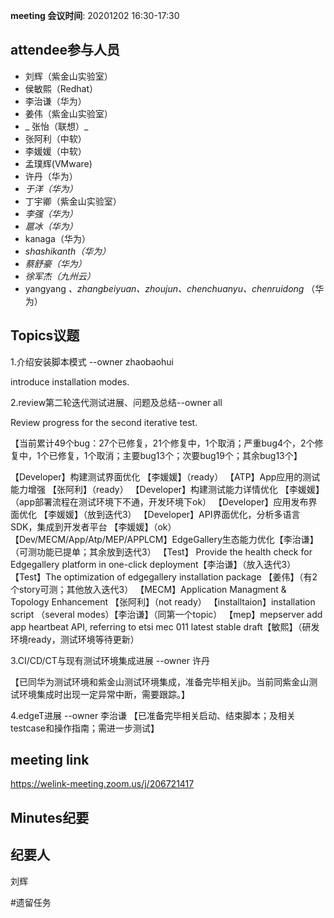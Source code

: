 **meeting 会议时间**: 20201202 16:30-17:30

## attendee参与人员
- 刘辉（紫金山实验室）
- 侯敏熙（Redhat）
- 李治谦（华为）
- 姜伟（紫金山实验室）
- _ 张怡（联想）_ 
- 张阿利（中软）
- 李媛媛（中软）
- 孟璞辉(VMware) 
- 许丹（华为）
-  _于洋（华为）_  
- 丁宇卿（紫金山实验室）
-  _李强（华为）_ 
-  _扈冰（华为）_ 
-  kanaga（华为） 
-  _shashikanth（华为）_ 
-  _蔡舒豪（华为）_ 
-  _徐军杰（九州云）_ 
- yangyang _、zhangbeiyuan、zhoujun、chenchuanyu、chenruidong_ （华为）

## Topics议题

1.介绍安装脚本模式 --owner zhaobaohui

introduce installation modes.

2.review第二轮迭代测试进展、问题及总结--owner all

Review progress for the second iterative test.

【当前累计49个bug：27个已修复，21个修复中，1个取消；严重bug4个，2个修复中，1个已修复，1个取消；主要bug13个；次要bug19个；其余bug13个】

【Developer】构建测试界面优化 【李媛媛】（ready）
【ATP】App应用的测试能力增强 【张阿利】（ready）
【Developer】构建测试能力详情优化 【李媛媛】（app部署流程在测试环境下不通，开发环境下ok）
【Developer】应用发布界面优化 【李媛媛】（放到迭代3）
【Developer】API界面优化，分析多语言SDK，集成到开发者平台 【李媛媛】（ok）
【Dev/MECM/App/Atp/MEP/APPLCM】EdgeGallery生态能力优化【李治谦】（可测功能已提单；其余放到迭代3）
【Test】 Provide the health check for Edgegallery platform in one-click deployment【李治谦】（放入迭代3）
【Test】The optimization of edgegallery installation package 【姜伟】（有2个story可测；其他放入迭代3）
【MECM】Application Managment & Topology Enhancement 【张阿利】（not ready）
【installtaion】installation script （several modes）【李治谦】（同第一个topic）
【mep】mepserver add app heartbeat API, referring to etsi mec 011 latest stable draft【敏熙】（研发环境ready，测试环境等待更新）


3.CI/CD/CT与现有测试环境集成进展 --owner 许丹

【已同华为测试环境和紫金山测试环境集成，准备完毕相关jjb。当前同紫金山测试环境集成时出现一定异常中断，需要跟踪。】

4.edgeT进展 --owner 李治谦
【已准备完毕相关启动、结束脚本；及相关testcase和操作指南；需进一步测试】

## meeting link
https://welink-meeting.zoom.us/j/206721417

## Minutes纪要
## 纪要人
刘辉

#遗留任务
